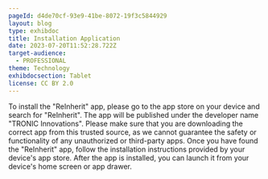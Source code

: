 ```yaml
---
pageId: d4de70cf-93e9-41be-8072-19f3c5844929
layout: blog
type: exhibdoc
title: Installation Application
date: 2023-07-20T11:52:28.722Z
target-audience:
  - PROFESSIONAL
theme: Technology
exhibdocsection: Tablet
license: CC BY 2.0
---
```

To install the "ReInherit" app, please go to the app store on your device and search for "ReInherit". The app will be published under the developer name "TRONIC Innovations".
Please make sure that you are downloading the correct app from this trusted source, as we cannot guarantee the safety or functionality of any unauthorized or third-party apps.
Once you have found the "ReInherit" app, follow the installation instructions provided by your device's app store. After the app is installed, you can launch it from your device's home screen or app drawer.